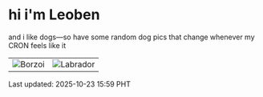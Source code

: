 # hi i'm Leoben

and i like dogs—so have some random dog pics that change whenever my CRON feels like it

|  |  |
|--------|----------|
| ![Borzoi](https://random-dog-vercel.vercel.app/api/random-borzoi?v=1761206363) | ![Labrador](https://random-dog-vercel.vercel.app/api/random-labrador?v=1761206363) |

Last updated: 2025-10-23 15:59 PHT
